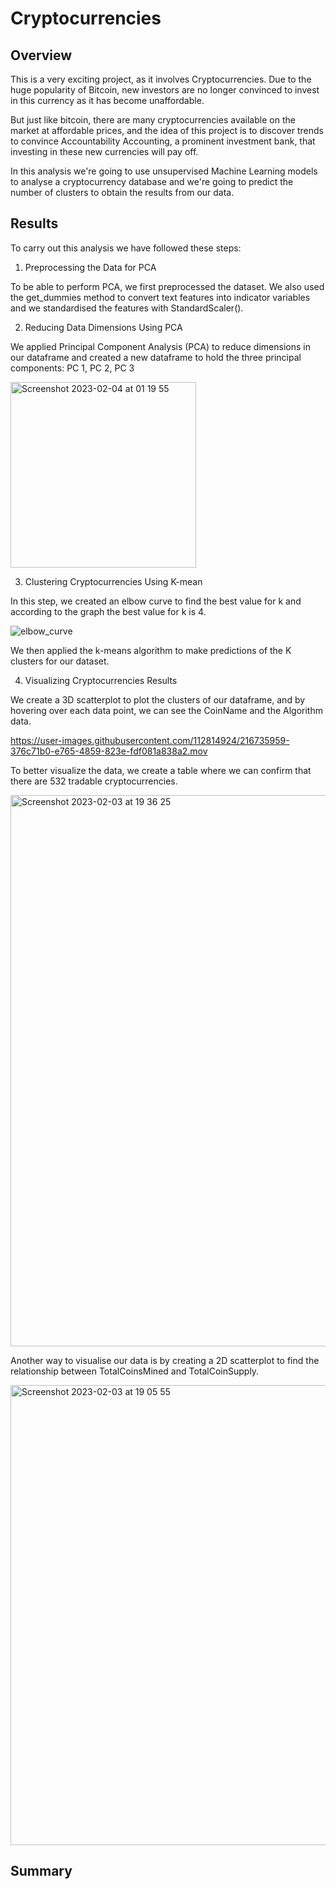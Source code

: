 # Cryptocurrencies

## Overview

This is a very exciting project, as it involves Cryptocurrencies. Due to the huge popularity of Bitcoin, new investors are no longer convinced to invest in this currency as it has become unaffordable.

But just like bitcoin, there are many cryptocurrencies available on the market at affordable prices, and the idea of this project is to discover trends to convince Accountability Accounting, a prominent investment bank, that investing in these new currencies will pay off.

In this analysis we're going to use unsupervised Machine Learning models to analyse a cryptocurrency database and we're going to predict the number of clusters to obtain the results from our data.

## Results

To carry out this analysis we have  followed these steps:

1. Preprocessing the Data for PCA

To be able to perform PCA, we first preprocessed the dataset. We also used the get_dummies method to convert text features into indicator variables and we standardised the features with StandardScaler().

2. Reducing Data Dimensions Using PCA

We applied Principal Component Analysis (PCA) to reduce dimensions in our dataframe and created a new dataframe to hold the three principal components: PC 1, PC 2, PC 3

<img width="297" alt="Screenshot 2023-02-04 at 01 19 55" src="https://user-images.githubusercontent.com/112814924/216752464-aee7157a-83a0-4847-ae33-ff58b50350af.png">

3. Clustering Cryptocurrencies Using K-mean

In this step, we created an elbow curve to find the best value for k and according to the graph the best value for k is 4.

![elbow_curve](https://user-images.githubusercontent.com/112814924/216752709-5c0ac80b-6ab8-43e8-940c-0fcd3bab648b.png)

 We then applied the k-means algorithm to make predictions of the K clusters for our dataset.

4. Visualizing Cryptocurrencies Results

We create a 3D scatterplot to plot the clusters of our dataframe, and by hovering over each data point, we can see the CoinName and the Algorithm data.

https://user-images.githubusercontent.com/112814924/216735959-376c71b0-e765-4859-823e-fdf081a838a2.mov

To better visualize the data, we create a table where we can confirm that there are 532 tradable cryptocurrencies.

<img width="882" alt="Screenshot 2023-02-03 at 19 36 25" src="https://user-images.githubusercontent.com/112814924/216735974-17567b6f-4e07-4913-b2fb-dc87a0351402.png">

Another way to visualise our data is by creating a 2D scatterplot to find the relationship between TotalCoinsMined and TotalCoinSupply.

<img width="736" alt="Screenshot 2023-02-03 at 19 05 55" src="https://user-images.githubusercontent.com/112814924/216735981-4a74493e-2574-4377-893c-bfd24304d2aa.png">

## Summary
